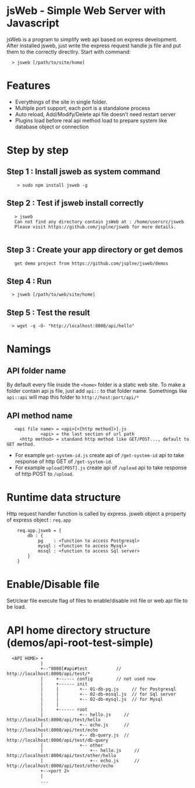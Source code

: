 # jsWeb - Simple Web Server with Javascript

jsWeb is a program to simplify web api based on express development.
After installed jsweb, just write the express request handle js file and put them to the correctly directlry. Start with command:

```
  > jsweb [/path/to/site/home]
```

# Features

* Everythings of the site in single folder.
* Multiple port support, each port is a standalone process
* Auto reload, Add/Modify/Delete api file doesn't need restart server
* Plugins load before real api method load to prepare system like database object or connection


# Step by step

## Step 1 : Install jsweb as system command
```
    > sudo npm install jsweb -g
```
## Step 2 : Test if jsweb install correctly

```
   > jsweb
   Can not find any directory contain jsWeb at : /home/usersrc/jsweb
   Please visit https://github.com/jsplne/jsweb for more details.
   
```

## Step 3 : Create your app directory or get demos
```
   get demo project from https://github.com/jsplne/jsweb/demos
```

## Step 4 : Run
```
  > jsweb [/path/to/web/site/home]
```

## Step 5 : Test the result
```
  > wget -q -O- "http://localhost:8000/api/hello"
```


# Namings

## API folder name

By default every file inside the `<home>` folder is a static web site.
To make a folder contain api js file, just add `api::` to that folder name. Somethings like `api::api` will map this folder to `http://host:port/api/*`

## API method name

```
   <api file name> = <api>[<[http method]>].js
             <api> = the last section of url path
     <http method> = standand http method like GET/POST..., default to GET method.
```

* For example `get-system-id.js` create api of `/get-system-id` api to take response of http GET of `/get-system-id`.
* For example `upload[POST].js` create api of `/upload` api to take response of http POST to `/upload`.


# Runtime data structure

Http request handler function is called by express. jsweb object a property of express object : `req.app`

```
    req.app.jsweb = {
        db : {
            pg    : <function to access Postgresql>
            mysql : <function to access Mysql>
            mssql : <function to access Sql server>
        }
    }
```

# Enable/Disable file

Set/clear file execute flag of files to enable/disable init file or web api file to be load.

# API home directory structure (demos/api-root-test-simple)

```
  <API HOME> +
             |
             +--"8000[#api#test           // http://localhost:8000/api/test/*
             |     +------ config         // not used now
             |     +------ init
             |     |        +-- 01-db-pg.js     // for Postgresql
             |     |        +-- 02-db-mssql.js  // for Sql server
             |     |        +-- 02-db-mysql.js  // for Mysql
             |     |
             |     +------ root
             |              +-- hello.js     // http://localhost:8000/api/test/hello
             |              +-- echo.js      // http://localhost:8000/api/test/echo
             |              +-- db-query.js  // http://localhost:8000/api/test/db-query
             |              +-- other
             |                  +-- hello.js     // http://localhost:8000/api/test/other/hello
             |                  +-- echo.js      // http://localhost:8000/api/test/other/echo
             +--<port 2>
             | 
             ...

```
